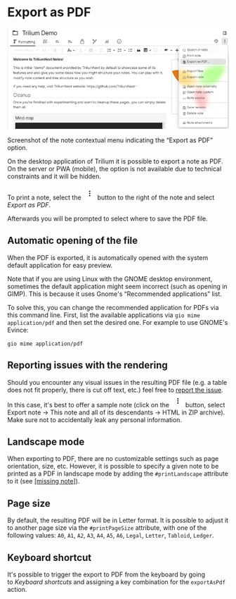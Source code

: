 # Export as PDF
![](Export%20as%20PDF_image.png)

Screenshot of the note contextual menu indicating the “Export as PDF” option.

On the desktop application of Trilium it is possible to export a note as PDF. On the server or PWA (mobile), the option is not available due to technical constraints and it will be hidden.

To print a note, select the ![](1_Export%20as%20PDF_image.png) button to the right of the note and select _Export as PDF_.

Afterwards you will be prompted to select where to save the PDF file.

## Automatic opening of the file

When the PDF is exported, it is automatically opened with the system default application for easy preview.

Note that if you are using Linux with the GNOME desktop environment, sometimes the default application might seem incorrect (such as opening in GIMP). This is because it uses Gnome's “Recommended applications” list.

To solve this, you can change the recommended application for PDFs via this command line. First, list the available applications via `gio mime application/pdf` and then set the desired one. For example to use GNOME's Evince:

```
gio mime application/pdf
```

## Reporting issues with the rendering

Should you encounter any visual issues in the resulting PDF file (e.g. a table does not fit properly, there is cut off text, etc.) feel free to [report the issue](#root/OeKBfN6JbMIq/jRV1MPt4mNSP/hrC6xn7hnDq5). In this case, it's best to offer a sample note (click on the ![](1_Export%20as%20PDF_image.png) button, select Export note → This note and all of its descendants → HTML in ZIP archive). Make sure not to accidentally leak any personal information.

## Landscape mode

When exporting to PDF, there are no customizable settings such as page orientation, size, etc. However, it is possible to specify a given note to be printed as a PDF in landscape mode by adding the `#printLandscape` attribute to it (see [\[missing note\]](#root/9QRytp0ZYFIf/PnO38wN0ffOA)).

## Page size

By default, the resulting PDF will be in Letter format. It is possible to adjust it to another page size via the `#printPageSize` attribute, with one of the following values: `A0`, `A1`, `A2`, `A3`, `A4`, `A5`, `A6`, `Legal`, `Letter`, `Tabloid`, `Ledger`.

## Keyboard shortcut

It's possible to trigger the export to PDF from the keyboard by going to _Keyboard shortcuts_ and assigning a key combination for the `exportAsPdf` action.